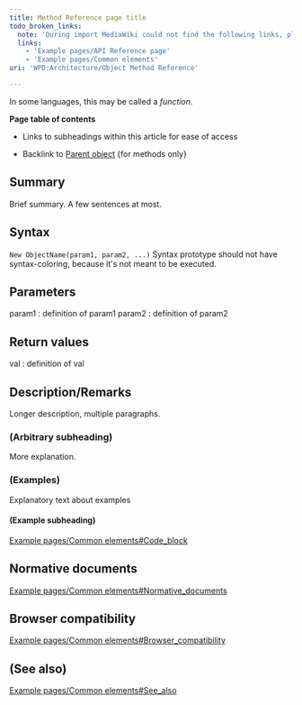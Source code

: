 ```yaml
---
title: Method Reference page title
todo_broken_links:
  note: 'During import MediaWiki could not find the following links, please fix and adjust this list.'
  links:
    - 'Example pages/API Reference page'
    - 'Example pages/Common elements'
uri: 'WPD:Architecture/Object Method Reference'

---
```

In some languages, this may be called a *function*.

**Page table of contents**

-   Links to subheadings within this article for ease of access

-   Backlink to [Parent object](/w/index.php?title=Example_pages/API_Reference_page&action=edit&redlink=1) {for methods only}

## <span>Summary</span>

Brief summary. A few sentences at most.

## <span>Syntax</span>

`New ObjectName(param1, param2, ...)` Syntax prototype should not have syntax-coloring, because it's not meant to be executed.

## <span>Parameters</span>

param1
:   definition of param1
param2
:   definition of param2

## <span>Return values</span>

val
:   definition of val

## <span>Description/Remarks</span>

Longer description, multiple paragraphs.

### <span>(Arbitrary subheading)</span>

More explanation.

### <span>(Examples)</span>

Explanatory text about examples

#### <span>(Example subheading)</span>

[Example pages/Common elements\#Code\_block](/w/index.php?title=Example_pages/Common_elements&action=edit&redlink=1)

## <span>Normative documents</span>

[Example pages/Common elements\#Normative\_documents](/w/index.php?title=Example_pages/Common_elements&action=edit&redlink=1)

## <span>Browser compatibility</span>

[Example pages/Common elements\#Browser\_compatibility](/w/index.php?title=Example_pages/Common_elements&action=edit&redlink=1)

## <span>(See also)</span>

[Example pages/Common elements\#See\_also](/w/index.php?title=Example_pages/Common_elements&action=edit&redlink=1)